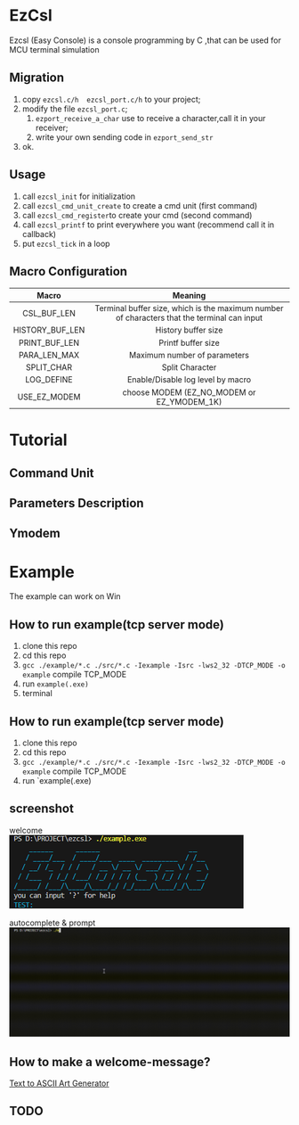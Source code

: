 # EzCsl
Ezcsl (Easy Console) is a console programming by C ,that can be used for MCU terminal simulation

## Migration
1. copy `ezcsl.c/h  ezcsl_port.c/h` to your project;
2. modify the file `ezcsl_port.c`;
    1. `ezport_receive_a_char` use to receive a character,call it in your receiver;
    2. write your own sending code in `ezport_send_str`
3. ok.

## Usage
1. call `ezcsl_init` for initialization
2. call `ezcsl_cmd_unit_create` to create a cmd unit (first command)
3. call `ezcsl_cmd_register`to create your cmd (second command)
4. call `ezcsl_printf` to print everywhere you want (recommend call it in callback)
5. put `ezcsl_tick` in a loop

## Macro Configuration
|Macro|Meaning|
|:--:|:--:|
|CSL_BUF_LEN|Terminal buffer size, which is the maximum number of characters that the terminal can input|
|HISTORY_BUF_LEN     |History buffer size|        
|PRINT_BUF_LEN   |Printf buffer size|
|PARA_LEN_MAX    |Maximum number of parameters|
|SPLIT_CHAR    |Split Character|
|LOG_DEFINE    |Enable/Disable log level by macro|
|USE_EZ_MODEM    |choose MODEM (EZ_NO_MODEM or EZ_YMODEM_1K)|

# Tutorial
## Command Unit

## Parameters Description

## Ymodem

## 


# Example 
The example can work on Win

## How to run example(tcp server mode)
1. clone this repo
2. cd this repo
3. `gcc ./example/*.c ./src/*.c -Iexample -Isrc -lws2_32 -DTCP_MODE -o example` compile TCP_MODE
4. run `example(.exe)`
5. terminal 

## How to run example(tcp server mode)
1. clone this repo
2. cd this repo
3. `gcc ./example/*.c ./src/*.c -Iexample -Isrc -lws2_32 -DTCP_MODE -o example` compile TCP_MODE
4. run `example(.exe)

## screenshot
welcome  
![](./docs/screenshot/welcome.png)

autocomplete & prompt  
![](./docs/screenshot/autocomplete.gif)

## How to make a welcome-message?  
[Text to ASCII Art Generator](https://patorjk.com/software/taag/)  

## TODO

